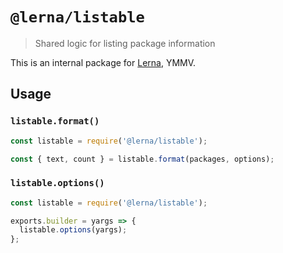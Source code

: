 # `@lerna/listable`

> Shared logic for listing package information

This is an internal package for [Lerna](https://github.com/lerna/lerna/#readme), YMMV.

## Usage

### `listable.format()`

```js
const listable = require('@lerna/listable');

const { text, count } = listable.format(packages, options);
```

### `listable.options()`

```js
const listable = require('@lerna/listable');

exports.builder = yargs => {
  listable.options(yargs);
};
```
